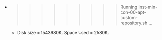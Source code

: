 * >>>>>>>>> Running inst-min-con-00-apt-custom-repository.sh ...
  * Disk size = 1543980K. Space Used = 2580K.
